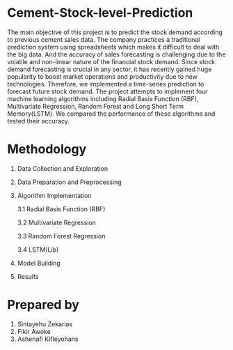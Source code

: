 # Cement-Stock-level-Prediction

The main objective of this project is to predict the stock demand according to previous cement sales data.
The company practices a traditional prediction system using spreadsheets which makes it difficult to deal
with the big data. And the accuracy of sales forecasting is challenging due to the volatile and non-linear
nature of the financial stock demand. Since stock demand forecasting is crucial in any sector, it has
recently gained huge popularity to boost market operations and productivity due to new technologies.
Therefore, we implemented a time-series prediction to forecast future stock demand. The project attempts
to implement four machine learning algorithms including Radial Basis Function (RBF), Multivariate
Regression, Random Forest and Long Short Term Memory(LSTM). We compared the performance of
these algorithms and tested their accuracy.


# Methodology
1.  Data Collection and Exploration
2.  Data Preparation and Preprocessing
3.  Algorithm Implementation

	3.1 Radial Basis Function (RBF)

	3.2 Multivariate Regression

	3.3 Random Forest Regression
	
	3.4 LSTM(Lib)


4. Model Building
5. Results 

# Prepared by


1. Sintayehu Zekarias
2. Fikir Awoke
3. Ashenafi Kifleyohans


